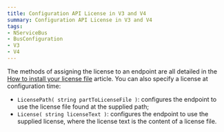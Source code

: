 ```yaml
---
title: Configuration API License in V3 and V4
summary: Configuration API License in V3 and V4
tags:
- NServiceBus
- BusConfiguration
- V3
- V4
---
```


The methods of assigning the license to an endpoint are all detailed in the [How to install your license file](/nservicebus/license-management) article. You can also specify a license at configuration time:

* `LicensePath( string partToLicenseFile )`: configures the endpoint to use the license file found at the supplied path;
* `License( string licenseText )`: configures the endpoint to use the supplied license, where the license text is the content of a license file.
